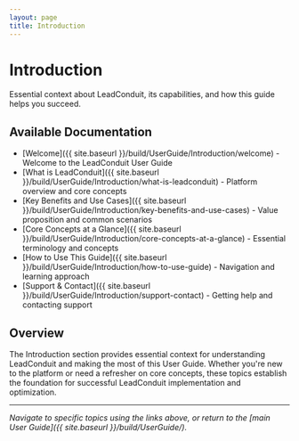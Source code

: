 ```yaml
---
layout: page
title: Introduction
---
```


# Introduction

Essential context about LeadConduit, its capabilities, and how this guide helps you succeed.

## Available Documentation

- [Welcome]({{ site.baseurl }}/build/UserGuide/Introduction/welcome) - Welcome to the LeadConduit User Guide
- [What is LeadConduit]({{ site.baseurl }}/build/UserGuide/Introduction/what-is-leadconduit) - Platform overview and core concepts
- [Key Benefits and Use Cases]({{ site.baseurl }}/build/UserGuide/Introduction/key-benefits-and-use-cases) - Value proposition and common scenarios
- [Core Concepts at a Glance]({{ site.baseurl }}/build/UserGuide/Introduction/core-concepts-at-a-glance) - Essential terminology and concepts
- [How to Use This Guide]({{ site.baseurl }}/build/UserGuide/Introduction/how-to-use-guide) - Navigation and learning approach
- [Support & Contact]({{ site.baseurl }}/build/UserGuide/Introduction/support-contact) - Getting help and contacting support

## Overview

The Introduction section provides essential context for understanding LeadConduit and making the most of this User Guide. Whether you're new to the platform or need a refresher on core concepts, these topics establish the foundation for successful LeadConduit implementation and optimization.

---

*Navigate to specific topics using the links above, or return to the [main User Guide]({{ site.baseurl }}/build/UserGuide/).*